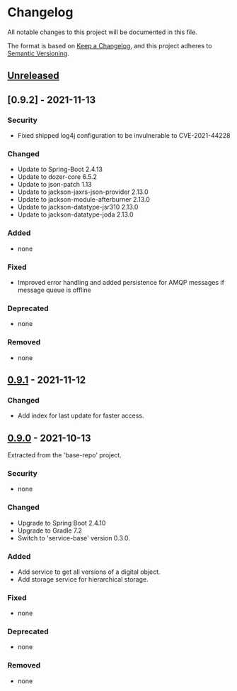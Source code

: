 # Changelog
All notable changes to this project will be documented in this file.

The format is based on [Keep a Changelog](https://keepachangelog.com/en/1.0.0/),
and this project adheres to [Semantic Versioning](https://semver.org/spec/v2.0.0.html).

## [Unreleased]

## [0.9.2] - 2021-11-13

### Security
 - Fixed shipped log4j configuration to be invulnerable to CVE-2021-44228

### Changed
 - Update to Spring-Boot 2.4.13
 - Update to dozer-core 6.5.2
 - Update to json-patch 1.13
 - Update to jackson-jaxrs-json-provider 2.13.0
 - Update to jackson-module-afterburner 2.13.0
 - Update to jackson-datatype-jsr310 2.13.0
 - Update to jackson-datatype-joda 2.13.0

### Added
- none

### Fixed
- Improved error handling and added persistence for AMQP messages if message queue is offline

### Deprecated
- none

### Removed
- none

## [0.9.1] - 2021-11-12

### Changed
- Add index for last update for faster access.

## [0.9.0] - 2021-10-13
Extracted from the 'base-repo' project.

### Security
- none

### Changed
- Upgrade to Spring Boot 2.4.10
- Upgrade to Gradle 7.2
- Switch to 'service-base' version 0.3.0.

### Added
- Add service to get all versions of a digital object.
- Add storage service for hierarchical storage.

### Fixed
- none

### Deprecated
- none

### Removed
- none

[Unreleased]: https://github.com/kit-data-manager/service-base/compare/v0.9.1...HEAD
[0.9.1]: https://github.com/kit-data-manager/service-base/compare/v0.9.0...0.9.1
[0.9.0]: https://github.com/kit-data-manager/service-base/releases/tag/v0.9.0

